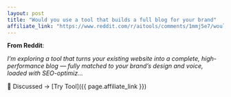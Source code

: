 ```yaml
---
layout: post
title: "Would you use a tool that builds a full blog for your brand"
affiliate_link: "https://www.reddit.com/r/aitools/comments/1mmj5e7/would_you_use_a_tool_that_builds_a_full_blog_for/?ref=autoverse&utm_source=autoverse"
---
```


**From Reddit**:  
*<!-- SC_OFF --><div class='md'><p>I’m exploring a tool that turns your existing website into a complete, high-performance blog — fully matched to your brand’s design and voice, loaded with SEO-optimiz...*

💬 Discussed → [Try Tool]({{ page.affiliate_link }})  

